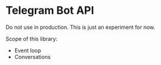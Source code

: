 Telegram Bot API
================

Do not use in production. This is just an experiment for now.

Scope of this library:

* Event loop
* Conversations